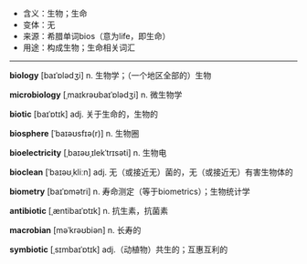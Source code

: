 - <span class="definition">含义：生物；生命</span>
- <span class="definition">变体：无</span>
- <span class="definition">来源：希腊单词bios（意为life，即生命）</span>
- <span class="definition">用途：构成生物；生命相关词汇</span>

---

<span class="vocabulary">**biology**</span> [baɪˈɒlədʒi] n. 生物学；（一个地区全部的）生物

<span class="vocabulary">**microbiology**</span> [ˌmaɪkrəʊbaɪˈɒlədʒi] n. 微生物学  

<span class="vocabulary">**biotic**</span> [baɪˈɒtɪk] adj. 关于生命的，生物的  

<span class="vocabulary">**biosphere**</span> [ˈbaɪəʊsfɪə(r)] n. 生物圈 

<span class="vocabulary">**bioelectricity**</span> [ˌbaɪəʊˌɪlekˈtrɪsәti] n. 生物电  

<span class="vocabulary">**bioclean**</span> [ˈbaɪəʊˌkliːn] adj. 无（或接近无）菌的，无（或接近无）有害生物体的

<span class="vocabulary">**biometry**</span> [baɪˈɒmәtri] n. 寿命测定（等于biometrics）；生物统计学

<span class="vocabulary">**antibiotic**</span> [ˌæntibaɪˈɒtɪk] n. 抗生素，抗菌素

<span class="vocabulary">**macrobian**</span> [məˈkrəʊbiən] n. 长寿的

<span class="vocabulary">**symbiotic**</span> [ˌsɪmbaɪˈɒtɪk] adj.（动植物）共生的；互惠互利的

